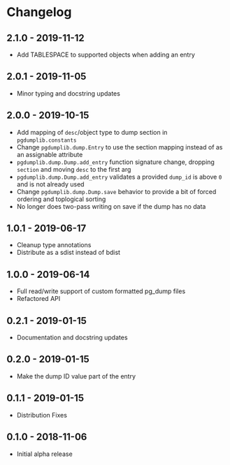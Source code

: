# Changelog

## 2.1.0 - 2019-11-12

- Add TABLESPACE to supported objects when adding an entry

## 2.0.1 - 2019-11-05

- Minor typing and docstring updates


## 2.0.0 - 2019-10-15

- Add mapping of `desc`/object type to dump section in `pgdumplib.constants`
- Change `pgdumplib.dump.Entry` to use the section mapping instead of as an assignable attribute
- `pgdumplib.dump.Dump.add_entry` function signature change, dropping `section` and moving `desc` to the first arg
- `pgdumplib.dump.Dump.add_entry` validates a provided `dump_id` is above `0` and is not already used
- Change `pgdumplib.dump.Dump.save` behavior to provide a bit of forced ordering and toplogical sorting
- No longer does two-pass writing on save if the dump has no data

## 1.0.1 - 2019-06-17

- Cleanup type annotations
- Distribute as a sdist instead of bdist

## 1.0.0 - 2019-06-14

- Full read/write support of custom formatted pg_dump files
- Refactored API

## 0.2.1 - 2019-01-15

- Documentation and docstring updates

## 0.2.0 - 2019-01-15

-  Make the dump ID value part of the entry

## 0.1.1 - 2019-01-15

- Distribution Fixes

## 0.1.0 - 2018-11-06

- Initial alpha release
